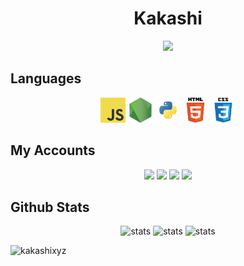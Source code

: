 <h1 align="center">Kakashi</h1>
<div align="center">
    <a href="https://discord.com/users/637535060811186186" title="Discord Account"><img src="https://lanyard-profile-readme.vercel.app/api/637535060811186186"></a>
</div>

## Languages

<div align="center">
<code><img height="40" src="https://raw.githubusercontent.com/github/explore/80688e429a7d4ef2fca1e82350fe8e3517d3494d/topics/javascript/javascript.png"></code>
<code><img height="40" src="https://raw.githubusercontent.com/github/explore/80688e429a7d4ef2fca1e82350fe8e3517d3494d/topics/nodejs/nodejs.png"></code>
<code><img height="40" src="https://raw.githubusercontent.com/github/explore/80688e429a7d4ef2fca1e82350fe8e3517d3494d/topics/python/python.png"></code>
<code><img height="40" src="https://raw.githubusercontent.com/github/explore/80688e429a7d4ef2fca1e82350fe8e3517d3494d/topics/html/html.png"></code>
<code><img height="40" src="https://raw.githubusercontent.com/github/explore/80688e429a7d4ef2fca1e82350fe8e3517d3494d/topics/css/css.png"></code>
</div>

## My Accounts

<p align="center">
  <a href="https://discord.gg/kio" target"blank_">
  <img src="https://img.shields.io/badge/1984%20-111111.svg?&style=for-the-badge&logo=discord&logoColor=white"></a>
  <a href="https://github.com/kakashixyz" target"blank_"><img src="https://img.shields.io/badge/GitHub%20-111111.svg?&style=for-the-badge&logo=github&logoColor=white"></a>
  <a href="https://instagram.com/haktaw1" target"blank_"><img src="https://img.shields.io/badge/instagram%20-111111.svg?&style=for-the-badge&logo=instagram&logoColor=white"></a>
  <a href="mailto:kakashiwdev@gmail.com" target"blank_">
  <img src="https://img.shields.io/badge/kakashiwdev@gmail.com%20-111111.svg?&style=for-the-badge&logo=gmail&logoColor=white"></a>  
  
## Github Stats
<p align="center">
<img src="https://github-readme-stats.vercel.app/api?username=kakashixyz&show_icons=true&theme=dark" width="%100" height="150px" alt="stats" />
<img src="https://github-readme-stats.vercel.app/api/top-langs/?username=kakashixyz&layout=compact&theme=dark" width="%100" height="150px" alt="stats" />

<img src="https://github-profile-trophy.vercel.app/?username=kakashixyz&theme=nord" width="%100" height="150px" alt="stats" />

<p align="left"> <img src="https://komarev.com/ghpvc/?username=kakashixyz&label=Profile%20views&color=0e75b6&style=flat" alt="kakashixyz" /> </p>  
